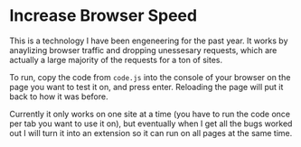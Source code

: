 # Increase Browser Speed
This is a technology I have been engeneering for the past year. It works by anaylizing browser traffic and dropping unessesary requests, which are actually a large majority of the requests for a ton of sites.

To run, copy the code from `code.js` into the console of your browser on the page you want to test it on, and press enter. Reloading the page will put it back to how it was before. 

Currently it only works on one site at a time (you have to run the code once per tab you want to use it on), but eventually when I get all the bugs worked out I will turn it into an extension so it can run on all pages at the same time. 


